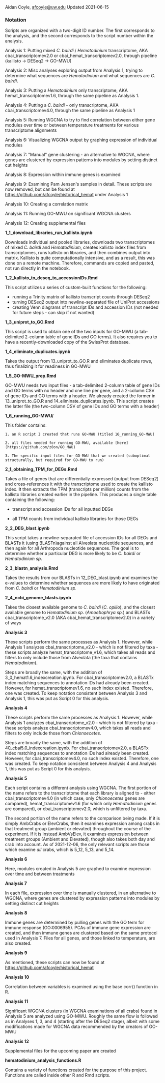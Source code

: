 Aidan Coyle, afcoyle@uw.edu
Updated 2021-06-15

### Notation

Scripts are organized with a two-digit ID number. The first corresponds to the analysis, and the second corresponds to the script number within the analysis.

Analysis 1: Putting mixed _C. bairdi_ / _Hematodinium_ transcriptome, AKA cbai_transcriptomev2.0 or cbai_hemat_transcriptomev2.0, through pipeline (kallisto -> DESeq2 -> GO-MWU)

Analysis 2: Misc analyses exploring output from Analysis 1, trying to determine what sequences are _Hematodinium_ and what sequences are _C. bairdi_.

Analysis 3: Putting a _Hematodinium_ only transcriptome, AKA hemat_transcriptomev1.6, through the same pipeline as Analysis 1.

Analysis 4: Putting a _C. bairdi_ - only transcriptome, AKA cbai_transcriptomev4.0, through the same pipeline as Analysis 1

Analysis 5: Running WGCNA to try to find correlation between either gene modules over time or between temperature treatments for various transcriptome alignments

Analysis 6: Visualizing WGCNA output by graphing expression of individual modules

Analysis 7: "Manual" gene clustering - an alternative to WGCNA, where genes are clustered by expression patterns into modules by setting distinct cut heights

Analysis 8: Expression within immune genes is examined

Analysis 9: Examining Pam Jensen's samples in detail. These scripts are now removed, but can be found at https://github.com/afcoyle/historical_hemat under Analysis 1

Analysis 10: Creating a correlation matrix

Analysis 11: Running GO-MWU on significant WGCNA clusters

Analysis 12: Creating supplemental files

**1_1_download_libraries_run_kallisto.ipynb** 

Downloads individual and pooled libraries, downloads two transcriptomes of mixed _C. bairdi_ and _Hematodinium_, creates kallisto index files from transcriptomes, runs kallisto on libraries, and then combines output into matrix. Kallisto is quite computationally intensive, and as a result, this was done on a remote machine. Therefore, commands are copied and pasted, not run directly in the notebook.

**1_2_kallisto_to_deseq_to_accessionIDs.Rmd**

This script utilizes a series of custom-built functions for the following: 
- running a Trinity matrix of kallisto transcript counts through DESeq2
- turning DESeq2 output into newline-separated file of UniProt accessions
- creating Venn diagrams of transcript IDs and accession IDs (not needed for future steps - can skip if not wanted)

**1_3_uniprot_to_GO.Rmd**

This script is used to obtain one of the two inputs for GO-MWU (a tab-delimited 2-column table of gene IDs and GO terms). It also requires you to have a recently-downloaded copy of the SwissProt database.


**1_4_eliminate_duplicates.ipynb**

Takes the output from 13_uniprot_to_GO.R and eliminates duplicate rows, thus finalizing it for readiness in GO-MWU

**1_5_GO-MWU_prep.Rmd**

GO-MWU needs two input files - a tab-delimited 2-column table of gene IDs and GO terms with no header and one line per gene, and a 2-column CSV of gene IDs and GO terms with a header. We already created the former in 13_uniprot_to_GO.R and 14_eliminate_duplicates.ipynb. This script creates the latter file (the two-column CSV of gene IDs and GO terms with a header)

**1_6_running_GO-MWU/**

This folder contains: 

    1. an R script I created that runs GO-MWU (titled 16_running_GO-MWU)

    2. all files needed for running GO-MWU, available [here](https://github.com/z0on/GO_MWU)

    3. The specific input files for GO-MWU that we created (suboptimal structurally, but required for GO-MWU to run)

**2_1_obtaining_TPM_for_DEGs.Rmd**

Takes a file of genes that are differentially-expressed (output from DESeq2) and cross-references it with the transcriptome used to create the kallisto index. It then extracts the TPM (transcripts per million) counts from the kallisto libraries created earlier in the pipeline. This produces a single table containing the following:

- transcript and accession IDs for all inputted DEGs

- all TPM counts from individual kallisto libraries for those DEGs

**2_2_DEG_blast.ipynb**

This script takes a newline-separated file of accession IDs for all DEGs and BLASTs it (using BLASTn)against all Alveolata nucleotide sequences, and then again for all Arthropoda nucleotide sequences. The goal is to determine whether a particular DEG is more likely to be _C. bairdi_ or _Hematodinium sp._


**2_3_blastn_analysis.Rmd**

Takes the results from our BLASTs in 12_DEG_blast.ipynb and examines the e-values to determine whether sequences are more likely to have originated from _C. bairdi_ or _Hematodinium sp._

**2_4_ncbi_genome_blasts.ipynb**

Takes the closest available genome to _C. bairdi_ (_C. opilio_), and the closest available genome to _Hematodinium sp_. (_Amoebophrya sp._) and BLASTs cbai_transcriptome_v2.0 (AKA cbai_hemat_transcriptomev2.0) in a variety of ways

**Analysis 3**

These scripts perform the same processes as Analysis 1. However, while Analysis 1 analyzes cbai_transcriptome_v2.0 - which is not filtered by taxa - these scripts analyze hemat_transcriptome_v1.6, which takes all reads and filters to only include those from Alveolata (the taxa that contains _Hematodinium_). 

Steps are broadly the same, with the addition of 3_0_hemat1.6_indexcreation.ipynb. For cbai_transcriptomev2.0, a BLASTx index matching sequences to annotation IDs had already been created. However, for hemat_transcriptomev1.6, no such index existed. Therefore, one was created. To keep notation consistent between Analysis 3 and Analysis 1, this was put as Script 0 for this analysis.

**Analysis 4**

These scripts perform the same processes as Analysis 1. However, while Analysis 1 analyzes cbai_transcriptome_v2.0 - which is not filtered by taxa - these scripts analyze cbai_transcriptomev4.0, which takes all reads and filters to only include those from _Chionoecetes_.

Steps are broadly the same, with the addition of 40_cbai5.0_indexcreation.ipynb. For cbai_transcriptomev2.0, a BLASTx index matching sequences to annotation IDs had already been created. However, for cbai_transcriptomev4.0, no such index existed. Therefore, one was created. To keep notation consistent between Analysis 4 and Analysis 1, this was put as Script 0 for this analysis.

**Analysis 5**

Each script contains a different analysis using WGCNA. The first portion of the name refers to the transcriptome that each library is aligned to - either cbai_transcriptomev4.0 (in which case, only _Chionoecetes_ genes are compared), hemat_transcriptomev1.6 (for which only _Hematodinium_ genes are compared), or cbai_transcriptomev2.0, which is unfiltered by taxa.

The second portion of the name refers to the comparison being made. If it is simply AmbCrabs or ElevCrabs, then it examines expression among crabs in that treatment group (ambient or elevated) throughout the course of the experiment. If it is instead AmbVsElev, it examines expression between treatment groups (Ambient and Elevated), though also takes both day and crab into account. As of 2021-12-06, the only relevant scripts are those which examine _all_ crabs, which is 5_12, 5_13, and 5_14.

**Analysis 6** 

Here, modules created in Analysis 5 are graphed to examine expression over time and between treatments

**Analysis 7**

In each file, expression over time is manually clustered, in an alternative to WGCNA, where genes are clustered by expression patterns into modules by setting distinct cut heights

**Analysis 8**

Immune genes are determined by pulling genes with the GO term for immune response (GO:0006955). PCAs of immune gene expression are created, and then immune genes are clustered based on the same protocol used in Analysis 7. Files for all genes, and those linked to temperature, are also created.

**Analysis 9**

As mentioned, these scripts can now be found at https://github.com/afcoyle/historical_hemat

**Analysis 10**

Correlation between variables is examined using the base corr() function in R. 

**Analysis 11**

Significant WGCNA clusters (in WGCNA examinations of all crabs) found in Analysis 5 are analyzed using GO-MWU. Roughly the same flow is followed as in Analyses 1, 3, and 4 (starting after the DESeq2 stage), albeit with some modifications made for WGCNA data recommended by the creators of GO-MWU

**Analysis 12**

Supplemental files for the upcoming paper are created


**hematodinium_analysis_functions.R**

Contains a variety of functions created for the purpose of this project. Functions are called inside other R and Rmd scripts.
